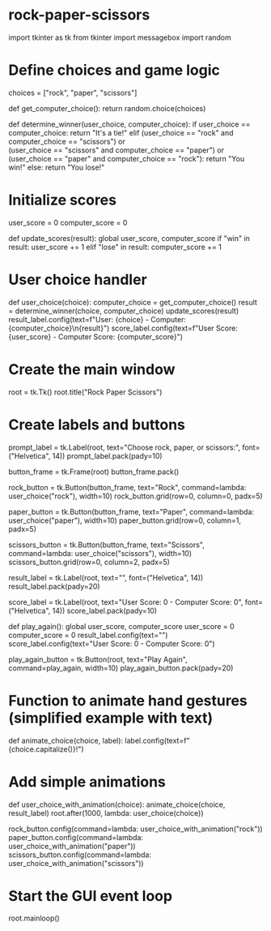# rock-paper-scissors
import tkinter as tk
from tkinter import messagebox
import random

# Define choices and game logic
choices = ["rock", "paper", "scissors"]

def get_computer_choice():
    return random.choice(choices)

def determine_winner(user_choice, computer_choice):
    if user_choice == computer_choice:
        return "It's a tie!"
    elif (user_choice == "rock" and computer_choice == "scissors") or \
         (user_choice == "scissors" and computer_choice == "paper") or \
         (user_choice == "paper" and computer_choice == "rock"):
        return "You win!"
    else:
        return "You lose!"

# Initialize scores
user_score = 0
computer_score = 0

def update_scores(result):
    global user_score, computer_score
    if "win" in result:
        user_score += 1
    elif "lose" in result:
        computer_score += 1

# User choice handler
def user_choice(choice):
    computer_choice = get_computer_choice()
    result = determine_winner(choice, computer_choice)
    update_scores(result)
    result_label.config(text=f"User: {choice} - Computer: {computer_choice}\n{result}")
    score_label.config(text=f"User Score: {user_score} - Computer Score: {computer_score}")

# Create the main window
root = tk.Tk()
root.title("Rock Paper Scissors")

# Create labels and buttons
prompt_label = tk.Label(root, text="Choose rock, paper, or scissors:", font=("Helvetica", 14))
prompt_label.pack(pady=10)

button_frame = tk.Frame(root)
button_frame.pack()

rock_button = tk.Button(button_frame, text="Rock", command=lambda: user_choice("rock"), width=10)
rock_button.grid(row=0, column=0, padx=5)

paper_button = tk.Button(button_frame, text="Paper", command=lambda: user_choice("paper"), width=10)
paper_button.grid(row=0, column=1, padx=5)

scissors_button = tk.Button(button_frame, text="Scissors", command=lambda: user_choice("scissors"), width=10)
scissors_button.grid(row=0, column=2, padx=5)

result_label = tk.Label(root, text="", font=("Helvetica", 14))
result_label.pack(pady=20)

score_label = tk.Label(root, text="User Score: 0 - Computer Score: 0", font=("Helvetica", 14))
score_label.pack(pady=10)

def play_again():
    global user_score, computer_score
    user_score = 0
    computer_score = 0
    result_label.config(text="")
    score_label.config(text="User Score: 0 - Computer Score: 0")

play_again_button = tk.Button(root, text="Play Again", command=play_again, width=10)
play_again_button.pack(pady=20)

# Function to animate hand gestures (simplified example with text)
def animate_choice(choice, label):
    label.config(text=f"{choice.capitalize()}!")

# Add simple animations
def user_choice_with_animation(choice):
    animate_choice(choice, result_label)
    root.after(1000, lambda: user_choice(choice))

rock_button.config(command=lambda: user_choice_with_animation("rock"))
paper_button.config(command=lambda: user_choice_with_animation("paper"))
scissors_button.config(command=lambda: user_choice_with_animation("scissors"))

# Start the GUI event loop
root.mainloop()
